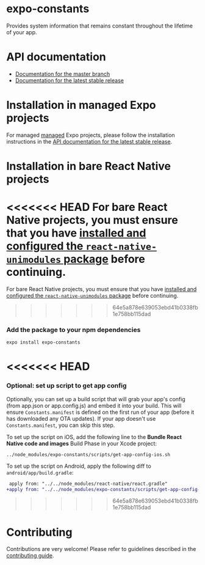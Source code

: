 # expo-constants

Provides system information that remains constant throughout the lifetime of your app.

# API documentation

- [Documentation for the master branch](https://github.com/expo/expo/blob/master/docs/pages/versions/unversioned/sdk/constants.md)
- [Documentation for the latest stable release](https://docs.expo.io/versions/latest/sdk/constants/)

# Installation in managed Expo projects

For managed [managed](https://docs.expo.io/versions/latest/introduction/managed-vs-bare/) Expo projects, please follow the installation instructions in the [API documentation for the latest stable release](https://docs.expo.io/versions/latest/sdk/constants/).

# Installation in bare React Native projects

<<<<<<< HEAD
For bare React Native projects, you must ensure that you have [installed and configured the `react-native-unimodules` package](https://github.com/unimodules/react-native-unimodules) before continuing.
=======
For bare React Native projects, you must ensure that you have [installed and configured the `react-native-unimodules` package](https://github.com/expo/expo/tree/master/packages/react-native-unimodules) before continuing.
>>>>>>> 64e5a878e639053ebd41b0338fb1e758bb115dad

### Add the package to your npm dependencies

```
expo install expo-constants
```

<<<<<<< HEAD
=======
### Optional: set up script to get app config

Optionally, you can set up a build script that will grab your app's config (from app.json or app.config.js) and embed it into your build. This will ensure `Constants.manifest` is defined on the first run of your app (before it has downloaded any OTA updates). If your app doesn't use `Constants.manifest`, you can skip this step.

To set up the script on iOS, add the following line to the **Bundle React Native code and images** Build Phase in your Xcode project:

```
../node_modules/expo-constants/scripts/get-app-config-ios.sh
```

To set up the script on Android, apply the following diff to `android/app/build.gradle`:

```diff
 apply from: "../../node_modules/react-native/react.gradle"
+apply from: "../../node_modules/expo-constants/scripts/get-app-config-android.gradle"
```

>>>>>>> 64e5a878e639053ebd41b0338fb1e758bb115dad
# Contributing

Contributions are very welcome! Please refer to guidelines described in the [contributing guide](https://github.com/expo/expo#contributing).
